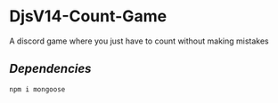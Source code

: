 # DjsV14-Count-Game
A discord game where you just have to count without making mistakes

## _Dependencies_
```sh
npm i mongoose
```
